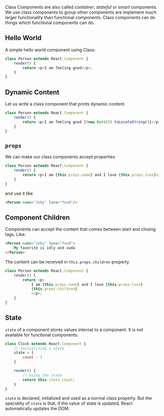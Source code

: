 Class Components are also called _container_, _stateful_ or _smart_ components. We use class components to group other components are implement much larger functionality than functional components. Class components can do things which functional components can do.

## Hello World
A simple hello world component using Class:
```javascript
class Person extends React.Component {
    render() {
        return <p>I am feeling good</p>;
    }
}
```

## Dynamic Content
Let us write a class component that prints dynamic content.
```javascript
class Person extends React.Component {
    render() {
        return <p>I am feeling good {(new Date()).toLocaleString()}</p>;
    }
}
```

## `props`
We can make our class components accept properties.
```javascript
class Person extends React.Component {
    render() {
        return <p>I am {this.props.name} and I love {this.props.love}</p>;
    }
}
```
and use it like
```html
<Person name="Joby" love="food"/>
```

## Component Children
Components can accept the content that comes between start and closing tags. Like:
```html
<Person name="Joby" love="food">
    My favorite is idly and vada
</Person>
```
The content can be received in `this.props.children` property.
```javascript
class Person extends React.Component {
    render() {
        return <p>
            I am {this.props.name} and I love {this.props.love}
            {this.props.children}
            </p>;
    }
}
```

## State
`state` of a component stores values internal to a component. It is not available for functional components.
```javascript
class Clock extends React.Component {
    // Initializing a state
    state = {
        count : 1
    }

    render() {
        // Using the state
        return this.state.count;
    }
}
```
`state` is declared, initialized and used as a normal class property. But the speciality of `state` is that, if the value of state is updated, React automatically updates the DOM.